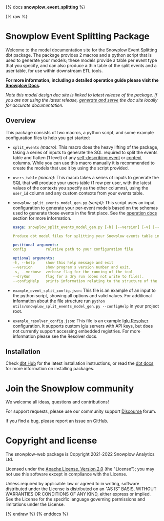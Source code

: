 {% docs __snowplow_event_splitting__ %}

{% raw %}

# Snowplow Event Splitting Package

Welcome to the model documentation site for the Snowplow Event Splitting dbt package. The package provides 2 macros and a python script that is used to generate your models; these models provide a table per event type that you specify, and can also produce a thin table of the split events and a user table, for use within downstream ETL tools. 

**For more information, including a detailed operation guide please visit the [Snowplow Docs](https://docs.snowplow.io/docs/modeling-your-data/modeling-your-data-with-dbt/).**

*Note this model design doc site is linked to latest release of the package. If you are not using the latest release, [generate and serve](https://docs.getdbt.com/reference/commands/cmd-docs#dbt-docs-serve) the doc site locally for accurate documentation.*

## Overview

This package consists of two macros, a python script, and some example configuration files to help you get started:

  - `split_events` _(macro)_: This macro does the heavy lifting of the package, taking a series of inputs to generate the SQL required to split the events table and flatten (1 level) of any [self-describing event][self-desc-events] or [context][sp-contexts] columns. While you can use this macro manually it is recommended to create the models that use it by using the script provided.

  - `users_table` _(macro)_: This macro takes a series of inputs to generate the SQL that will produce your users table (1 row per user, with the latest values of the contexts you specify as the other columns), using the `user_id` column and any custom contexts from your events table.

  - `snowplow_split_events_model_gen.py` _(script)_: This script uses an input configuration to generate your per-event models based on the schemas used to generate those events in the first place. See the [operation docs][splitting-operation] section for more information.
    ```yml
    usage: snowplow_split_events_model_gen.py [-h] [--version] [-v] [--dryRun] [--configHelp] config

    Produce dbt model files for splitting your Snowplow events table into 1 table per event.

    positional arguments:
    config         relative path to your configuration file

    optional arguments:
    -h, --help     show this help message and exit
    --version      show program's version number and exit.
    -v, --verbose  verbose flag for the running of the tool
    --dryRun       flag for a dry run (does not write to files).
    --configHelp   prints information relating to the structure of the config file.
    ```

  - `example_event_split_config.json`: This file is an example of an input to the python script, showing all options and valid values. For additional information about the file structure run `python utils/snowplow_split_events_model_gen.py --configHelp` in your project root.

  - `example_resolver_config.json`: This file is an example [Iglu Resolver][iglu-resolver] configuration. It supports custom iglu servers with API keys, but does not currently support accessing embedded registries. For more information please see the Resolver docs.

## Installation

Check [dbt Hub](https://hub.getdbt.com/snowplow/snowplow_web/latest/) for the latest installation instructions, or read the [dbt docs][dbt-package-docs] for more information on installing packages.

# Join the Snowplow community

We welcome all ideas, questions and contributions!

For support requests, please use our community support [Discourse][discourse] forum.

If you find a bug, please report an issue on GitHub.

# Copyright and license

The snowplow-web package is Copyright 2021-2022 Snowplow Analytics Ltd.

Licensed under the [Apache License, Version 2.0][license] (the "License");
you may not use this software except in compliance with the License.

Unless required by applicable law or agreed to in writing, software
distributed under the License is distributed on an "AS IS" BASIS,
WITHOUT WARRANTIES OR CONDITIONS OF ANY KIND, either express or implied.
See the License for the specific language governing permissions and
limitations under the License.

[license]: http://www.apache.org/licenses/LICENSE-2.0
[dbt-package-docs]: https://docs.getdbt.com/docs/building-a-dbt-project/package-management
[discourse]: http://discourse.snowplow.io/
[iglu-resolver]: https://docs.snowplow.io/docs/pipeline-components-and-applications/iglu/iglu-resolver/
[self-desc-events]: https://docs.snowplow.io/docs/understanding-tracking-design/out-of-the-box-vs-custom-events-and-entities/#self-describing-events
[sp-contexts]: https://docs.snowplow.io/docs/understanding-tracking-design/predefined-vs-custom-entities/#custom-contexts
[splitting-operation]: https://docs.snowplow.io/docs/modeling-your-data/modeling-your-data-with-dbt/dbt-event-splitting-model/#operation

{% endraw %}
{% enddocs %}
